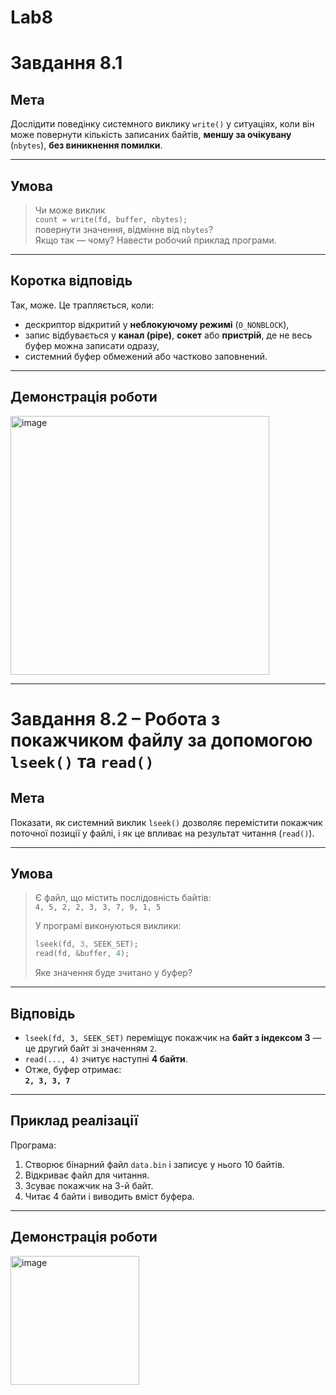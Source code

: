 # Lab8

# Завдання 8.1

## Мета

Дослідити поведінку системного виклику `write()` у ситуаціях, коли він може повернути кількість записаних байтів, **меншу за очікувану** (`nbytes`), **без виникнення помилки**.

---

## Умова

> Чи може виклик  
> `count = write(fd, buffer, nbytes);`  
> повернути значення, відмінне від `nbytes`?  
> Якщо так — чому? Навести робочий приклад програми.

---

## Коротка відповідь

Так, може. Це трапляється, коли:

- дескриптор відкритий у **неблокуючому режимі** (`O_NONBLOCK`),
- запис відбувається у **канал (pipe)**, **сокет** або **пристрій**, де не весь буфер можна записати одразу,
- системний буфер обмежений або частково заповнений.

---

## Демонстрація роботи
<img width="414" alt="image" src="https://github.com/user-attachments/assets/6fa8099e-5b4b-4ed6-99e5-2f5c76b43e68" />

---

# Завдання 8.2 – Робота з покажчиком файлу за допомогою `lseek()` та `read()`

## Мета

Показати, як системний виклик `lseek()` дозволяє перемістити покажчик поточної позиції у файлі, і як це впливає на результат читання (`read()`).

---

## Умова

> Є файл, що містить послідовність байтів:  
> `4, 5, 2, 2, 3, 3, 7, 9, 1, 5`
>
> У програмі виконуються виклики:
> ```c
> lseek(fd, 3, SEEK_SET);
> read(fd, &buffer, 4);
> ```
>
> Яке значення буде зчитано у буфер?

---

## Відповідь

- `lseek(fd, 3, SEEK_SET)` переміщує покажчик на **байт з індексом 3** — це другий байт зі значенням `2`.
- `read(..., 4)` зчитує наступні **4 байти**.
- Отже, буфер отримає:  
  **`2, 3, 3, 7`**

---

## Приклад реалізації

Програма:
1. Створює бінарний файл `data.bin` і записує у нього 10 байтів.
2. Відкриває файл для читання.
3. Зсуває покажчик на 3-й байт.
4. Читає 4 байти і виводить вміст буфера.

---

## Демонстрація роботи
<img width="206" alt="image" src="https://github.com/user-attachments/assets/2e5bd459-668a-4d5d-83df-40aff90ebca6" />

